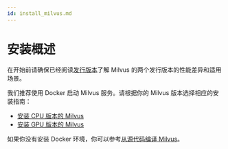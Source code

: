 ```yaml
---
id: install_milvus.md
---
```

# 安装概述

在开始前请确保已经阅读[发行版本](milvus_distributions.md)了解 Milvus 的两个发行版本的性能差异和适用场景。

我们推荐使用 Docker 启动 Milvus 服务。请根据你的 Milvus 版本选择相应的安装指南：

- [安装 CPU 版本的 Milvus](milvus_docker-cpu.md)
- [安装 GPU 版本的 Milvus](milvus_docker-gpu.md)


<div class="alert note">
如果你没有安装 Docker 环境，你可以参考<a href="https://github.com/milvus-io/milvus/blob/master/INSTALL.md">从源代码编译 Milvus</a>。
</div>


